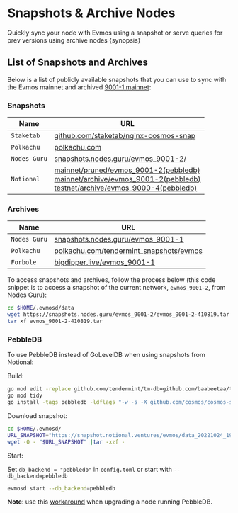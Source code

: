 <!--
order: 6
-->

# Snapshots & Archive Nodes

Quickly sync your node with Evmos using a snapshot or serve queries for prev
versions using archive nodes {synopsis}

## List of Snapshots and Archives

Below is a list of publicly available snapshots that you can use to sync with
the Evmos mainnet and archived
[9001-1 mainnet](https://github.com/evmos/mainnet/tree/main/evmos\_9001-1):

<!-- markdown-link-check-disable -->

### Snapshots

| Name         | URL                                                                                                                                                                                                                                                                                          |
| ------------ | -------------------------------------------------------------------------------------------------------------------------------------------------------------------------------------------------------------------------------------------------------------------------------------------- |
| `Staketab`   | [github.com/staketab/nginx-cosmos-snap](https://github.com/staketab/nginx-cosmos-snap/blob/main/docs/evmos.md)                                                                                                                                                                               |
| `Polkachu`   | [polkachu.com](https://www.polkachu.com/tendermint_snapshots/evmos)                                                                                                                                                                                                                          |
| `Nodes Guru` | [snapshots.nodes.guru/evmos\_9001-2/](snapshots.nodes.guru/evmos\_9001-2/)                                                                                                                                                                                                                     |
| `Notional`   | [mainnet/pruned/evmos\_9001-2(pebbledb)](https://snapshot.notional.ventures/evmos/) <br> [mainnet/archive/evmos\_9001-2(pebbledb)](https://snapshot.notional.ventures/evmos-archive/) <br> [testnet/archive/evmos\_9000-4(pebbledb)](https://snapshot.notional.ventures/evmos-testnet-archive/) |

### Archives

<!-- markdown-link-check-disable -->

| Name         | URL                                                                                                          |
| ------------ | ------------------------------------------------------------------------------------------------------------ |
| `Nodes Guru` | [snapshots.nodes.guru/evmos\_9001-1](https://snapshots.nodes.guru/evmos\_9001-1/)                              |
| `Polkachu`   | [polkachu.com/tendermint_snapshots/evmos](https://www.polkachu.com/tendermint_snapshots/evmos)               |
| `Forbole`    | [bigdipper.live/evmos\_9001-1](https://s3.bigdipper.live.eu-central-1.linodeobjects.com/evmos\_9001-1.tar.lz4) |

To access snapshots and archives, follow the process below (this code snippet is
to access a snapshot of the current network, `evmos_9001-2`, from Nodes Guru):

```bash
cd $HOME/.evmosd/data
wget https://snapshots.nodes.guru/evmos_9001-2/evmos_9001-2-410819.tar
tar xf evmos_9001-2-410819.tar
```

### PebbleDB

To use PebbleDB instead of GoLevelDB when using snapshots from Notional:

Build:

```bash
go mod edit -replace github.com/tendermint/tm-db=github.com/baabeetaa/tm-db@pebble
go mod tidy
go install -tags pebbledb -ldflags "-w -s -X github.com/cosmos/cosmos-sdk/types.DBBackend=pebbledb" ./...
```

Download snapshot:

```bash
cd $HOME/.evmosd/
URL_SNAPSHOT="https://snapshot.notional.ventures/evmos/data_20221024_193254.tar.gz"
wget -O - "$URL_SNAPSHOT" |tar -xzf -
```

Start:

Set `db_backend = "pebbledb"` in `config.toml` or start with
`--db_backend=pebbledb`

```bash
evmosd start --db_backend=pebbledb
```

**Note**: use this
[workaround](https://github.com/notional-labs/cosmosia/blob/main/docs/pebbledb.md)
when upgrading a node running PebbleDB.

